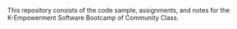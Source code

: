 This repository consists of the code sample, assignments, and notes for the K-Empowerment Software Bootcamp of Community Class. 